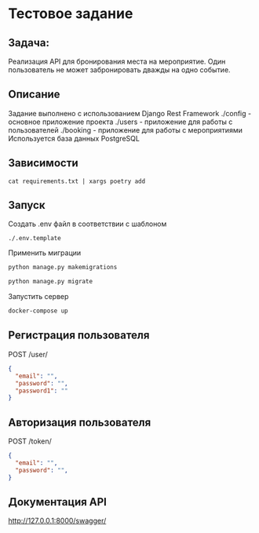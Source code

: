 # Тестовое задание 

## Задача:

Реализация API для бронирования места на мероприятие. 
Один пользователь не может забронировать дважды на одно событие.

## Описание
Задание выполнено с использованием Django Rest Framework
./config - основное приложение проекта
./users - приложение для работы с пользователей
./booking - приложение для работы с мероприятиями
Используется база данных PostgreSQL

## Зависимости
```shell
cat requirements.txt | xargs poetry add
```

## Запуск
Создать .env файл в соответствии с шаблоном 
```
./.env.template
```
Применить миграции
```sh
python manage.py makemigrations
```
```sh
python manage.py migrate
```

Запустить сервер
```sh
docker-compose up
```

## Регистрация пользователя 
POST /user/

```json
{
  "email": "",
  "password": "",
  "password1": ""
}
```

## Авторизация пользователя 
POST /token/

```json
{
  "email": "",
  "password": "",
}
```

## Документация API
http://127.0.0.1:8000/swagger/
